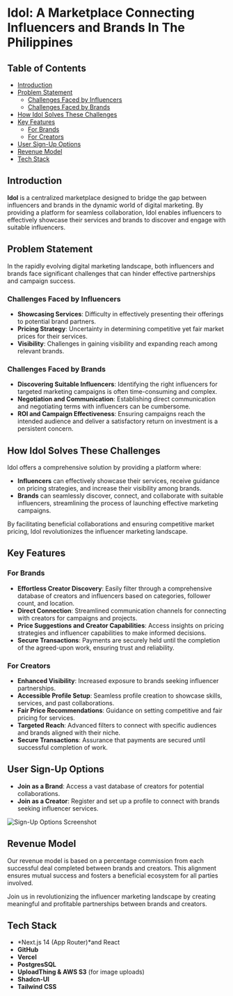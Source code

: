 # Idol: A Marketplace Connecting Influencers and Brands In The Philippines

## Table of Contents

- [Introduction](#introduction)
- [Problem Statement](#problem-statement)
  - [Challenges Faced by Influencers](#challenges-faced-by-influencers)
  - [Challenges Faced by Brands](#challenges-faced-by-brands)
- [How Idol Solves These Challenges](#how-idol-solves-these-challenges)
- [Key Features](#key-features)
  - [For Brands](#for-brands)
  - [For Creators](#for-creators)
- [User Sign-Up Options](#user-sign-up-options)
- [Revenue Model](#revenue-model)
- [Tech Stack](#tech-stack)

## Introduction

**Idol** is a centralized marketplace designed to bridge the gap between influencers and brands in the dynamic world of digital marketing. By providing a platform for seamless collaboration, Idol enables influencers to effectively showcase their services and brands to discover and engage with suitable influencers.

## Problem Statement

In the rapidly evolving digital marketing landscape, both influencers and brands face significant challenges that can hinder effective partnerships and campaign success.

### Challenges Faced by Influencers

- **Showcasing Services**: Difficulty in effectively presenting their offerings to potential brand partners.
- **Pricing Strategy**: Uncertainty in determining competitive yet fair market prices for their services.
- **Visibility**: Challenges in gaining visibility and expanding reach among relevant brands.

### Challenges Faced by Brands

- **Discovering Suitable Influencers**: Identifying the right influencers for targeted marketing campaigns is often time-consuming and complex.
- **Negotiation and Communication**: Establishing direct communication and negotiating terms with influencers can be cumbersome.
- **ROI and Campaign Effectiveness**: Ensuring campaigns reach the intended audience and deliver a satisfactory return on investment is a persistent concern.

## How Idol Solves These Challenges

Idol offers a comprehensive solution by providing a platform where:

- **Influencers** can effectively showcase their services, receive guidance on pricing strategies, and increase their visibility among brands.
- **Brands** can seamlessly discover, connect, and collaborate with suitable influencers, streamlining the process of launching effective marketing campaigns.

By facilitating beneficial collaborations and ensuring competitive market pricing, Idol revolutionizes the influencer marketing landscape.

## Key Features

### For Brands

- **Effortless Creator Discovery**: Easily filter through a comprehensive database of creators and influencers based on categories, follower count, and location.
- **Direct Connection**: Streamlined communication channels for connecting with creators for campaigns and projects.
- **Price Suggestions and Creator Capabilities**: Access insights on pricing strategies and influencer capabilities to make informed decisions.
- **Secure Transactions**: Payments are securely held until the completion of the agreed-upon work, ensuring trust and reliability.

### For Creators

- **Enhanced Visibility**: Increased exposure to brands seeking influencer partnerships.
- **Accessible Profile Setup**: Seamless profile creation to showcase skills, services, and past collaborations.
- **Fair Price Recommendations**: Guidance on setting competitive and fair pricing for services.
- **Targeted Reach**: Advanced filters to connect with specific audiences and brands aligned with their niche.
- **Secure Transactions**: Assurance that payments are secured until successful completion of work.

## User Sign-Up Options

- **Join as a Brand**: Access a vast database of creators for potential collaborations.
- **Join as a Creator**: Register and set up a profile to connect with brands seeking influencer services.

![Sign-Up Options Screenshot](your-image-link-here)

## Revenue Model

Our revenue model is based on a percentage commission from each successful deal completed between brands and creators. This alignment ensures mutual success and fosters a beneficial ecosystem for all parties involved.

Join us in revolutionizing the influencer marketing landscape by creating meaningful and profitable partnerships between brands and creators.

## Tech Stack

- *Next.js 14 (App Router)*and React
- **GitHub**
- **Vercel**
- **PostgresSQL**
- **UploadThing & AWS S3** (for image uploads)
- **Shadcn-UI**
- **Tailwind CSS**
